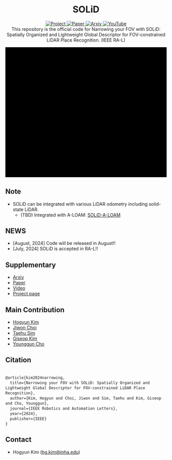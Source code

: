 <div align="center">
  <h1>SOLiD</h1>
  <a href="https://sites.google.com/view/lidar-solid">
    <img src="https://github.com/sparolab/Joint_ID/blob/main/fig/badges/badge-website.svg" alt="Project" />
  </a>
  
  <a href="https://ieeexplore.ieee.org/abstract/document/10629042">
    <img src="https://img.shields.io/badge/📄%20Paper-PDF-yellow" alt="Paper" />
  </a>
	
  <a href="https://arxiv.org/abs/2408.07330">
    <img src="https://img.shields.io/badge/arXiv-2408.07330-b31b1b.svg?style=flat-square" alt="Arxiv" />
  </a>
	
  <a href="https://www.youtube.com/watch?v=4sAWWfZTwLs">
    <img src="https://badges.aleen42.com/src/youtube.svg" alt="YouTube" />
  </a>
<div>
This repository is the official code for Narrowing your FOV with SOLiD: Spatially Organized and Lightweight Global Descriptor for FOV-constrained LiDAR Place Recognition. (IEEE RA-L)
</div>
</div>
 
![image](fig/kitti05_solid.gif)

## Note
* SOLiD can be integrated with various LiDAR odometry including solid-state LiDAR.
	* (TBD) Integrated with A-LOAM: [SOLiD-A-LOAM](https://github.com/sparolab/SOLiD-A-LOAM.git)

## NEWS
* [August, 2024] Code will be released in August!!
* [July, 2024] SOLiD is accepted in RA-L!!

## Supplementary
* [Arxiv](https://arxiv.org/abs/2408.07330#)
* [Paper](https://ieeexplore.ieee.org/abstract/document/10629042)
* [Video](https://www.youtube.com/watch?v=4sAWWfZTwLs)
* [Project page](https://sites.google.com/view/lidar-solid)

## Main Contribution
* [Hogyun Kim](https://scholar.google.com/citations?user=t5UEbooAAAAJ&hl=ko)
* [Jiwon Choi](https://scholar.google.com/citations?user=wL8VdUMAAAAJ&hl=ko)
* [Taehu Sim](https://scholar.google.com/citations?user=UPg-JuQAAAAJ&hl=ko)
* [Giseop Kim](https://scholar.google.com/citations?user=9mKOLX8AAAAJ&hl=ko)
* [Younggun Cho](https://scholar.google.com/citations?user=W5MOKWIAAAAJ&hl=ko)

## Citation
<pre>
<code>
@article{kim2024narrowing,
  title={Narrowing your FOV with SOLiD: Spatially Organized and Lightweight Global Descriptor for FOV-constrained LiDAR Place Recognition},
  author={Kim, Hogyun and Choi, Jiwon and Sim, Taehu and Kim, Giseop and Cho, Younggun},
  journal={IEEE Robotics and Automation Letters},
  year={2024},
  publisher={IEEE}
}</code>
</pre>  

## Contact
* Hogyun Kim (hg.kim@inha.edu)
